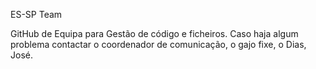 ES-SP Team

GitHub de Equipa para Gestão de código e ficheiros.
Caso haja algum problema contactar o coordenador de comunicação, o gajo fixe, o Dias, José.
